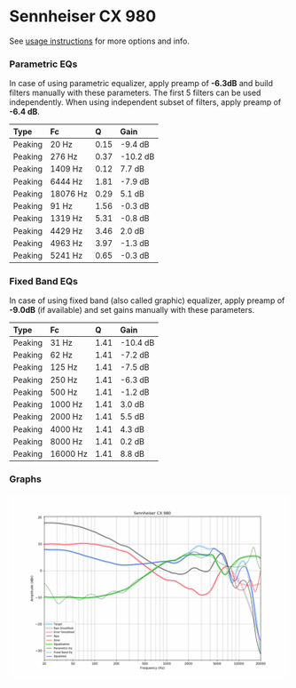 # Sennheiser CX 980
See [usage instructions](https://github.com/jaakkopasanen/AutoEq#usage) for more options and info.

### Parametric EQs
In case of using parametric equalizer, apply preamp of **-6.3dB** and build filters manually
with these parameters. The first 5 filters can be used independently.
When using independent subset of filters, apply preamp of **-6.4 dB**.

| Type    | Fc       |    Q | Gain     |
|:--------|:---------|:-----|:---------|
| Peaking | 20 Hz    | 0.15 | -9.4 dB  |
| Peaking | 276 Hz   | 0.37 | -10.2 dB |
| Peaking | 1409 Hz  | 0.12 | 7.7 dB   |
| Peaking | 6444 Hz  | 1.81 | -7.9 dB  |
| Peaking | 18076 Hz | 0.29 | 5.1 dB   |
| Peaking | 91 Hz    | 1.56 | -0.3 dB  |
| Peaking | 1319 Hz  | 5.31 | -0.8 dB  |
| Peaking | 4429 Hz  | 3.46 | 2.0 dB   |
| Peaking | 4963 Hz  | 3.97 | -1.3 dB  |
| Peaking | 5241 Hz  | 0.65 | -0.3 dB  |

### Fixed Band EQs
In case of using fixed band (also called graphic) equalizer, apply preamp of **-9.0dB**
(if available) and set gains manually with these parameters.

| Type    | Fc       |    Q | Gain     |
|:--------|:---------|:-----|:---------|
| Peaking | 31 Hz    | 1.41 | -10.4 dB |
| Peaking | 62 Hz    | 1.41 | -7.2 dB  |
| Peaking | 125 Hz   | 1.41 | -7.5 dB  |
| Peaking | 250 Hz   | 1.41 | -6.3 dB  |
| Peaking | 500 Hz   | 1.41 | -1.2 dB  |
| Peaking | 1000 Hz  | 1.41 | 3.0 dB   |
| Peaking | 2000 Hz  | 1.41 | 5.5 dB   |
| Peaking | 4000 Hz  | 1.41 | 4.3 dB   |
| Peaking | 8000 Hz  | 1.41 | 0.2 dB   |
| Peaking | 16000 Hz | 1.41 | 8.8 dB   |

### Graphs
![](./Sennheiser%20CX%20980.png)
